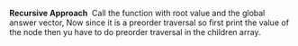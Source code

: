 **Recursive Approach**
​
Call the function with root value and the global answer vector, Now since it is a preorder traversal so first print the value of the node then yu have to do preorder traversal in the children array.
​
​